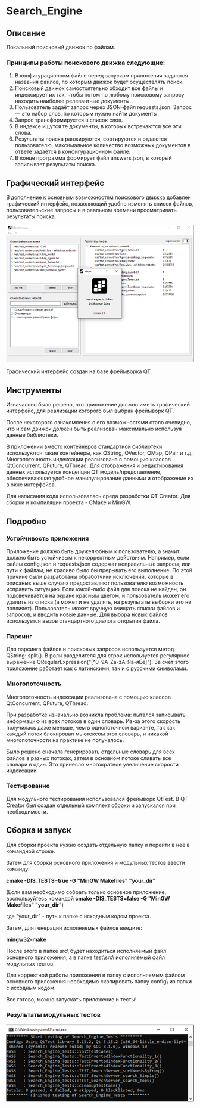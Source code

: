# Search_Engine
## Описание
Локальный поисковый движок по файлам. 

### Принципы работы поискового движка следующие:
1. В конфигурационном файле перед запуском приложения задаются названия
файлов, по которым движок будет осуществлять поиск.
2. Поисковый движок самостоятельно обходит все файлы и
индексирует их так, чтобы потом по любому поисковому запросу находить наиболее
релевантные документы.
3. Пользователь задаёт запрос через JSON-файл requests.json. Запрос — это
набор слов, по которым нужно найти документы.
4. Запрос трансформируется в список слов.
5. В индексе ищутся те документы, в которых встречаются все эти слова.
6. Результаты поиска ранжируются, сортируются и отдаются пользователю,
максимальное количество возможных документов в ответе задаётся в
конфигурационном файле.
7. В конце программа формирует файл answers.json, в который записывает
результаты поиска.

## Графический интерфейс
В дополнение к основным возможностям поискового движка добавлен графический интерфейс, позволяющий удобно изменять список файлов, пользовательские запросы и в реальном времени просматривать результаты поиска.

![Alt text](https://github.com/a-schus/Search_Engine/blob/master/images/UI.png)

Графический интерфейс создан на базе фреймворка QT.

## Инструменты

Изначально было решено, что приложение должно иметь графический интерфейс, для реализации которого был выбран фреймворк QT. 

После некоторого ознакомления с его возможностями стало очевидно, что и сам движок должен быть реализован максимально используя данные библиотеки.

В приложении вместо контейнеров стандартной библиотеки используются такие контейнеры, как QString, QVector, QMap, QPair и т.д. Многопоточность индексации реализована с помощью классов QtConcurrent, QFuture, QThread. Для отображения и редактирования данных используется концепция QT модель/представление, обеспечивающая удобное манипулирование данными и отображение их в окне интерфейса.

Для написания кода использовалась среда разработки QT Creator. Для сборки и компиляции проекта - CMake и MinGW.

## Подробно

### Устойчивость приложения

Приложение должно быть дружелюбным к пользователю, а значит должно быть устойчивым к некорректным действиям. Например, если файлы config.json и requests.json содержат неправильные запросы, или пути к файлам, не красиво было бы прерывать его выполнение. По этой причине были разработаны обработчики исключений, которые в описаных выше случаях предоставляют пользователю возможность исправить ситуацию. Если какой-либо файл для поиска не найден, он подсвечивается на экране красным цветом, и пользователь может его удалить из списка (а может и не удалять, на результаты выборки это не повлияет). Пользователь может вручную очищать списки файлов и запросов, и вводить новые данные. Для выбора новых файлов используется вызов стандартного диалога открытия файла. 

### Парсинг

Для парсинга файлов и поисковых запросов используется метод QString::split(). В роли разделителя для строк используется регулярное выражение QRegularExpression("[^0-9A-Za-zА-Яа-яЁё]"). За счет этого приложение работает как с латинскими, так и с русскими символами. 

### Многопоточность

Многопоточность индексации реализована с помощью классов QtConcurrent, QFuture, QThread. 

При разработке изначально возникла проблема: пытался записывать информацию из всех потоков в один словарь. Из-за этого скорость получилась даже меньше, чем в однопоточном варианте, так как каждый поток блокировал мьютексом этот словарь, и никакой многопоточности на практике не получалось. 

Было решено сначала генерировать отдельные словарь для всех файлов в разных потоках, затем в основном потоке сливать все словари в один. Это принесло многократное увеличение скорости индексации.

### Тестирование

Для модульного тестирования использовался фреймворк QtTest. В QT Creator был создан отдельный комплект сборки и запускался при необходимости.

## Сборка и запуск

Для сборки проекта нужно создать отдельную папку и перейти в нее в командной строке.

Затем для сборки основного приложения и модульных тестов ввести команду:

**cmake -DIS_TESTS=true -G "MinGW Makefiles" "your_dir"**

(Если вам необходимо собрать только основное приложение, воспользуйтесь командой
 **cmake -DIS_TESTS=false -G "MinGW Makefiles" "your_dir"**)

где "your_dir" - путь к папке с исходным кодом проекта.

Затем, для генерации исполняемых файлов введите:

**mingw32-make**

После этого в папке src\ будет находиться исполняемый файл основного приложения, а в папке test\src\ исполняемый файл модульных тестов. 

Для корректной работы приложения в папку с исполняемым файлом основного приложения необходимо скопировать папку config\ из папки с исходным кодом.

Все готово, можно запускать приложение и тесты!

### Результаты модульных тестов

![Alt text](https://github.com/a-schus/Search_Engine/blob/master/images/Untitled-1.png)